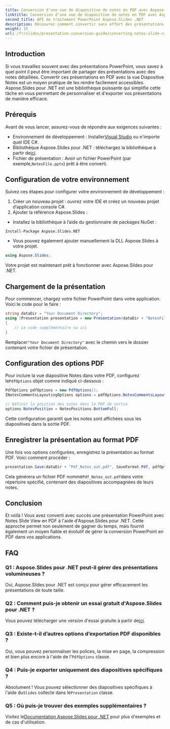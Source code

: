 ```yaml
---
title: Conversion d'une vue de diapositive de notes en PDF avec Aspose.Slides pour .NET
linktitle: Conversion d'une vue de diapositive de notes en PDF avec Aspose.Slides pour .NET
second_title: API de traitement PowerPoint Aspose.Slides .NET
description: Découvrez comment convertir sans effort des présentations PowerPoint avec Notes Slide View au format PDF à l'aide d'Aspose.Slides pour .NET. Ce guide comprend des instructions détaillées.
weight: 15
url: /fr/slides/presentation-conversion-guide/converting-notes-slide-view-to-pdf/
---
```

## Introduction

Si vous travaillez souvent avec des présentations PowerPoint, vous savez à quel point il peut être important de partager des présentations avec des notes détaillées. Convertir ces présentations en PDF avec la vue Diapositive Notes est un moyen pratique de les rendre facilement accessibles. Aspose.Slides pour .NET est une bibliothèque puissante qui simplifie cette tâche en vous permettant de personnaliser et d'exporter vos présentations de manière efficace.

## Prérequis

Avant de vous lancer, assurez-vous de répondre aux exigences suivantes :

-  Environnement de développement : Installer[Visual Studio](https://visualstudio.microsoft.com/) ou n'importe quel IDE C#.
-  Bibliothèque Aspose.Slides pour .NET : téléchargez la bibliothèque à partir de[ici](https://releases.aspose.com/slides/net/).
-  Fichier de présentation : Avoir un fichier PowerPoint (par exemple,`NotesFile.pptx`) prêt à être converti.

## Configuration de votre environnement

Suivez ces étapes pour configurer votre environnement de développement :

1. Créer un nouveau projet : ouvrez votre IDE et créez un nouveau projet d’application console C#.
2. Ajouter la référence Aspose.Slides : 
- Installez la bibliothèque à l’aide du gestionnaire de packages NuGet :
 ```
 Install-Package Aspose.Slides.NET
 ```
- Vous pouvez également ajouter manuellement la DLL Aspose.Slides à votre projet.

```csharp
using Aspose.Slides;
```
Votre projet est maintenant prêt à fonctionner avec Aspose.Slides pour .NET.

## Chargement de la présentation

Pour commencer, chargez votre fichier PowerPoint dans votre application. Voici le code pour le faire :

```csharp
string dataDir = "Your Document Directory";
using (Presentation presentation = new Presentation(dataDir + "NotesFile.pptx"))
{
	// Le code supplémentaire va ici
}

```

 Remplacer`"Your Document Directory"` avec le chemin vers le dossier contenant votre fichier de présentation.

## Configuration des options PDF

 Pour inclure la vue diapositive Notes dans votre PDF, configurez le`PdfOptions` objet comme indiqué ci-dessous :

```csharp
PdfOptions pdfOptions = new PdfOptions();
INotesCommentsLayoutingOptions options = pdfOptions.NotesCommentsLayouting;

// Définir la position des notes dans le PDF de sortie
options.NotesPosition = NotesPositions.BottomFull;
```

Cette configuration garantit que les notes sont affichées sous les diapositives dans la sortie PDF.

## Enregistrer la présentation au format PDF

Une fois vos options configurées, enregistrez la présentation au format PDF. Voici comment procéder :

```csharp
presentation.Save(dataDir + "Pdf_Notes_out.pdf", SaveFormat.Pdf, pdfOptions);
```

 Cela générera un fichier PDF nommé`Pdf_Notes_out.pdf`dans votre répertoire spécifié, contenant des diapositives accompagnées de leurs notes.

## Conclusion

Et voilà ! Vous avez converti avec succès une présentation PowerPoint avec Notes Slide View en PDF à l'aide d'Aspose.Slides pour .NET. Cette approche permet non seulement de gagner du temps, mais fournit également un moyen fiable et évolutif de gérer la conversion PowerPoint en PDF dans vos applications.

## FAQ

### Q1 : Aspose.Slides pour .NET peut-il gérer des présentations volumineuses ?
Oui, Aspose.Slides pour .NET est conçu pour gérer efficacement les présentations de toute taille.

### Q2 : Comment puis-je obtenir un essai gratuit d'Aspose.Slides pour .NET ?
 Vous pouvez télécharger une version d'essai gratuite à partir de[ici](https://releases.aspose.com/).

### Q3 : Existe-t-il d’autres options d’exportation PDF disponibles ?
 Oui, vous pouvez personnaliser les polices, la mise en page, la compression et bien plus encore à l'aide de l'`PdfOptions` classe.

### Q4 : Puis-je exporter uniquement des diapositives spécifiques ?
 Absolument ! Vous pouvez sélectionner des diapositives spécifiques à l'aide du`Slides` collecte dans le`Presentation` classe.

### Q5 : Où puis-je trouver des exemples supplémentaires ?
 Visitez le[Documentation Aspose.Slides pour .NET](https://reference.aspose.com/slides/net/) pour plus d'exemples et de cas d'utilisation.